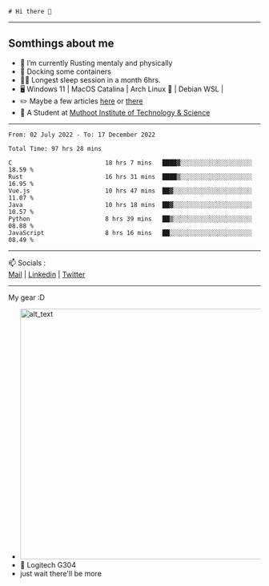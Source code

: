 ```
# Hi there 👋
```

---

## Somthings about me


- 🌱 I’m currently Rusting mentaly and physically
- 🐋 Docking some containers
- 😶‍🌫️ Longest sleep session in a month 6hrs.
- 🖥️ Windows 11 | MacOS Catalina | Arch Linux 🦩 | Debian WSL |
- ✏️ Maybe a few articles [here](https://medium.com/@advaithnarayanan8) or [there](https://medium.com/@advaithnarayanan8)
- 📑 A Student at [Muthoot Institute of Technology & Science](https://mgmits.ac.in/)



---

<!--START_SECTION:waka-->

```text
From: 02 July 2022 - To: 17 December 2022

Total Time: 97 hrs 28 mins

C                          18 hrs 7 mins   ████▓░░░░░░░░░░░░░░░░░░░░   18.59 %
Rust                       16 hrs 31 mins  ████▒░░░░░░░░░░░░░░░░░░░░   16.95 %
Vue.js                     10 hrs 47 mins  ██▓░░░░░░░░░░░░░░░░░░░░░░   11.07 %
Java                       10 hrs 18 mins  ██▓░░░░░░░░░░░░░░░░░░░░░░   10.57 %
Python                     8 hrs 39 mins   ██▒░░░░░░░░░░░░░░░░░░░░░░   08.88 %
JavaScript                 8 hrs 16 mins   ██░░░░░░░░░░░░░░░░░░░░░░░   08.49 %
```

<!--END_SECTION:waka-->

---

📫 Socials :<br>
[Mail](mailto:advaithnarayanan8@gmail.com) | [Linkedin](https://www.linkedin.com/in/advaith-narayanan-a72152214/) | [Twitter](https://twitter.com/advaithnarayan)


--- 
My gear :D

- [<img alt="alt_text" width="500px" src="https://valid.x86.fr/cache/banner/xv24bv-6.png" />](https://valid.x86.fr/xv24bv)
- 🐁 Logitech G304
- just wait there'll be more

